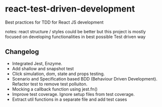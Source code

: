 # react-test-driven-development
Best practices for TDD for React JS development

notes: react structure / styles could be better but this project is mostly focused on developing functionalities in best possible Test driven way


## Changelog

- Integrated Jest, Enzyme. 
- Add shallow and snapshot test
- Click simulation, dom, state and props testing.
- Scenario and Specification based BDD (Behaviour Driven Development). Refactor test to remove test polluiton.
- Mocking a callback function using jest.fn()
- Improve test coverage. Ignore setup files from test coverage.
- Extract util functions in a separate file and add test cases